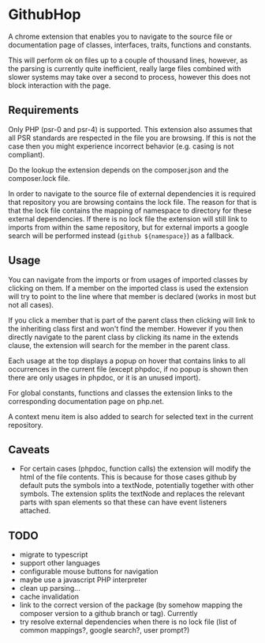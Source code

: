
# GithubHop

A chrome extension that enables you to navigate to the source file or documentation page of classes, interfaces, traits, functions and constants.

This will perform ok on files up to a couple of thousand lines, however, as the parsing is currently quite inefficient, really large files combined with slower systems may take over a second to process, however this does not block interaction with the page.

## Requirements
Only PHP (psr-0 and psr-4) is supported. This extension also assumes that all PSR standards are respected in the file you are browsing. If this is not the case then you might experience incorrect behavior (e.g. casing is not compliant).

Do the lookup the extension depends on the composer.json and the composer.lock file.

In order to navigate to the source file of external dependencies it is required that repository you are browsing contains the lock file. The reason for that is that the lock file contains the mapping of namespace to directory for these external dependencies. If there is no lock file the extension will still link to imports from within the same repository, but for external imports a google search will be performed instead (`github ${namespace}`) as a fallback.

## Usage
You can navigate from the imports or from usages of imported classes by clicking on them. If a member on the imported class is used the extension will try to point to the line where that member is declared (works in most but not all cases).

If you click a member that is part of the parent class then clicking will link to the inheriting class first and won't find the member. However if you then directly navigate to the parent class by clicking its name in the extends clause, the extension will search for the member in the parent class.

Each usage at the top displays a popup on hover that contains links to all occurrences in the current file (except phpdoc, if no popup is shown then there are only usages in phpdoc, or it is an unused import).

For global constants, functions and classes the extension links to the corresponding documentation page on php.net.

A context menu item is also added to search for selected text in the current repository.

## Caveats
- For certain cases (phpdoc, function calls) the extension will modify the html of the file contents. This is because for those cases github by default puts the symbols into a textNode, potentially together with other symbols. The extension splits the textNode and replaces the relevant parts with span elements so that these can have event listeners attached.

## TODO
- migrate to typescript
- support other languages
- configurable mouse buttons for navigation
- maybe use a javascript PHP interpreter
- clean up parsing...
- cache invalidation
- link to the correct version of the package (by somehow mapping the composer version to a github branch or tag). Currently 
- try resolve external dependencies when there is no lock file (list of common mappings?, google search?, user prompt?)

